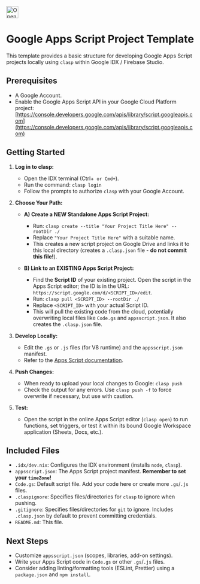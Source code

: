 <a href="https://studio.firebase.google.com/new?template=https%3A%2F%2Fgithub.com%2Fduizendstra%2Fapps-script-template">
  <img
    height="32"
    alt="Open in Firebase Studio"
    src="https://cdn.firebasestudio.dev/btn/open_blue_32.svg">
</a>

# Google Apps Script Project Template

This template provides a basic structure for developing Google Apps Script projects locally using `clasp` within Google IDX / Firebase Studio.

## Prerequisites

*   A Google Account.
*   Enable the Google Apps Script API in your Google Cloud Platform project: [https://console.developers.google.com/apis/library/script.googleapis.com](https://console.developers.google.com/apis/library/script.googleapis.com)

## Getting Started

1.  **Log in to clasp:**
    *   Open the IDX terminal (Ctrl+` or Cmd+`).
    *   Run the command: `clasp login`
    *   Follow the prompts to authorize `clasp` with your Google Account.

2.  **Choose Your Path:**

    *   **A) Create a NEW Standalone Apps Script Project:**
        *   Run: `clasp create --title "Your Project Title Here" --rootDir ./`
        *   Replace `"Your Project Title Here"` with a suitable name.
        *   This creates a new script project on Google Drive and links it to this local directory (creates a `.clasp.json` file - **do not commit this file!**).

    *   **B) Link to an EXISTING Apps Script Project:**
        *   Find the **Script ID** of your existing project. Open the script in the Apps Script editor; the ID is in the URL: `https://script.google.com/d/<SCRIPT_ID>/edit`.
        *   Run: `clasp pull <SCRIPT_ID> --rootDir ./`
        *   Replace `<SCRIPT_ID>` with your actual Script ID.
        *   This will pull the existing code from the cloud, potentially overwriting local files like `Code.gs` and `appsscript.json`. It also creates the `.clasp.json` file.

3.  **Develop Locally:**
    *   Edit the `.gs` or `.js` files (for V8 runtime) and the `appsscript.json` manifest.
    *   Refer to the [Apps Script documentation](https://developers.google.com/apps-script).

4.  **Push Changes:**
    *   When ready to upload your local changes to Google: `clasp push`
    *   Check the output for any errors. Use `clasp push -f` to force overwrite if necessary, but use with caution.

5.  **Test:**
    *   Open the script in the online Apps Script editor (`clasp open`) to run functions, set triggers, or test it within its bound Google Workspace application (Sheets, Docs, etc.).

## Included Files

*   `.idx/dev.nix`: Configures the IDX environment (installs `node`, `clasp`).
*   `appsscript.json`: The Apps Script project manifest. **Remember to set your `timeZone`!**
*   `Code.gs`: Default script file. Add your code here or create more `.gs`/`.js` files.
*   `.claspignore`: Specifies files/directories for `clasp` to ignore when pushing.
*   `.gitignore`: Specifies files/directories for `git` to ignore. Includes `.clasp.json` by default to prevent committing credentials.
*   `README.md`: This file.

## Next Steps

*   Customize `appsscript.json` (scopes, libraries, add-on settings).
*   Write your Apps Script code in `Code.gs` or other `.gs`/`.js` files.
*   Consider adding linting/formatting tools (ESLint, Prettier) using a `package.json` and `npm install`.

